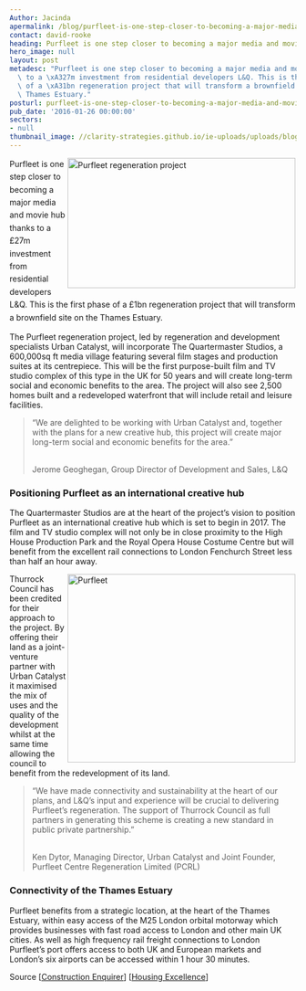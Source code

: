 ```yaml
---
Author: Jacinda
apermalink: /blog/purfleet-is-one-step-closer-to-becoming-a-major-media-and-movie-hub
contact: david-rooke
heading: Purfleet is one step closer to becoming a major media and movie hub
hero_image: null
layout: post
metadesc: "Purfleet is one step closer to becoming a major media and movie hub thanks\
  \ to a \xA327m investment from residential developers L&Q. This is the first phase\
  \ of a \xA31bn regeneration project that will transform a brownfield site on the\
  \ Thames Estuary."
posturl: purfleet-is-one-step-closer-to-becoming-a-major-media-and-movie-hub
pub_date: '2016-01-26 00:00:00'
sectors:
- null
thumbnail_image: //clarity-strategies.github.io/ie-uploads/uploads/blog/Purfleet_mini.jpg
---
```


<p><span style='line-height: 1.6;'><img alt='Purfleet regeneration project' src='//clarity-strategies.github.io/ie-uploads/uploads/blog/TG_Purfleet_Diagrams_700x400.jpg' style='width: 400px; height: 228px; margin-left: 2px; margin-right: 2px; float: right;'/>Purfleet is one step closer to becoming a major media and movie hub thanks to a £27m investment from residential developers L&amp;Q. This is the first phase of a £1bn regeneration project that will transform a brownfield site on the Thames Estuary.</span></p><p>The Purfleet regeneration project, led by regeneration and development specialists Urban Catalyst, will incorporate The Quartermaster Studios, a 600,000sq ft media village featuring several film stages and production suites at its centrepiece. This will be the first purpose-built film and TV studio complex of this type in the UK for 50 years and will create long-term social and economic benefits to the area. The project will also see 2,500 homes built and a redeveloped waterfront that will include retail and leisure facilities.</p><blockquote><p>“We are delighted to be working with Urban Catalyst and, together with the plans for a new creative hub, this project will create major long-term social and economic benefits for the area.”</p><p><br/>Jerome Geoghegan, Group Director of Development and Sales, L&amp;Q</p></blockquote><h3>Positioning Purfleet as an international creative hub</h3><p>The Quartermaster Studios are at the heart of the project’s vision to position Purfleet as an international creative hub which is set to begin in 2017. The film and TV studio complex will not only be in close proximity to the High House Production Park and the Royal Opera House Costume Centre but will benefit from the excellent rail connections to London Fenchurch Street less than half an hour away.</p><p><img alt='Purfleet' src='//clarity-strategies.github.io/ie-uploads/uploads/blog/Purfleet__400.jpg' style='width: 400px; height: 330px; margin-left: 2px; margin-right: 2px; float: right;'/>Thurrock Council has been credited for their approach to the project. By offering their land as a joint-venture partner with Urban Catalyst it maximised the mix of uses and the quality of the development whilst at the same time allowing the council to benefit from the redevelopment of its land.</p><blockquote><p>“We have made connectivity and sustainability at the heart of our plans, and L&amp;Q’s input and experience will be crucial to delivering Purfleet’s regeneration. The support of Thurrock Council as full partners in generating this scheme is creating a new standard in public private partnership.”</p><p><br/>Ken Dytor, Managing Director, Urban Catalyst and Joint Founder, Purfleet Centre Regeneration Limited (PCRL)</p></blockquote><h3>Connectivity of the Thames Estuary</h3><p>Purfleet benefits from a strategic location, at the heart of the Thames Estuary, within easy access of the M25 London orbital motorway which provides businesses with fast road access to London and other main UK cities. As well as high frequency rail freight connections to London Purfleet’s port offers access to both UK and European markets and London’s six airports can be accessed within 1 hour 30 minutes.</p><p>Source [<a href='http://www.constructionenquirer.com/2016/01/18/1bn-purfleet-regeneration-development-deal/'>Construction Enquirer</a>] [<a href='http://www.housingexcellence.co.uk/news/lq-invest-%C2%A327-million-first-phase-purfleet-regeneration-project'>Housing Excellence</a>]</p>